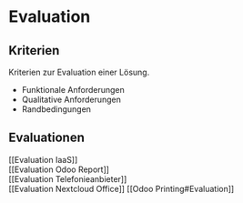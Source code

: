 # Evaluation

## Kriterien

Kriterien zur Evaluation einer Lösung.

* Funktionale Anforderungen
* Qualitative Anforderungen
* Randbedingungen

## Evaluationen

[[Evaluation IaaS]]  
[[Evaluation Odoo Report]]  
[[Evaluation Telefonieanbieter]]  
[[Evaluation Nextcloud Office]]
[[Odoo Printing#Evaluation]]